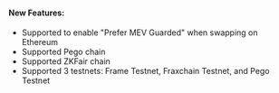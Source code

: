 #### New Features:

- Supported to enable "Prefer MEV Guarded" when swapping on Ethereum
- Supported Pego chain
- Supported ZKFair chain
- Supported 3 testnets: Frame Testnet, Fraxchain Testnet, and Pego Testnet
